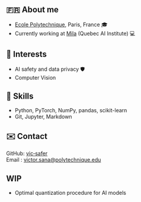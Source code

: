 <!--
**vic-safer/vic-safer** is a ✨ _special_ ✨ repository because its `README.md` (this file) appears on your GitHub profile.

Here are some ideas to get you started:

- 🔭 I’m currently working on ...
- 🌱 I’m currently learning ...
- 👯 I’m looking to collaborate on ...
- 🤔 I’m looking for help with ...
- 💬 Ask me about ...
- 📫 How to reach me: ...
- 😄 Pronouns: ...
- ⚡ Fun fact: ...
-->

## 🇫🇷 About me
- [Ecole Polytechnique](https://www.polytechnique.edu/), Paris, France 🎓 
- Currently working at [Mila](https://mila.quebec/en) (Quebec AI Institute) 💻

## 🧠 Interests
- AI safety and data privacy 🛡️
- Computer Vision

## 🔧 Skills
- Python, PyTorch, NumPy, pandas, scikit-learn
- Git, Jupyter, Markdown

## ✉️ Contact
GitHub: [vic‑safer](https://github.com/vic‑safer)  
Email : victor.sana@polytechnique.edu

## WIP
- Optimal quantization procedure for AI models
